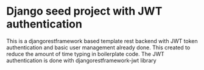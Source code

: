 # Django seed project with JWT authentication

This is a djangorestframework based template rest backend with JWT token authentication and basic user management already done. This created to reduce the amount of time typing in boilerplate code. The JWT authentication is done with djangorestframework-jwt library